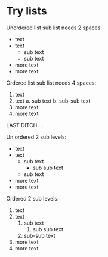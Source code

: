 # Try lists

Unordered list sub list needs 2 spaces:

- text
- text
  - sub text
  - sub text
- more text
- more text


Ordered list sub list needs 4 spaces:

1. text
1. text
    a. sub text
    b. sub-sub text
1. more text
1. more text

LAST DITCH....

Un ordered 2 sub levels:

- text
- text
  - sub text
    + sub sub text
  - sub text
- more text
- more text

Ordered 2 sub levels:

1. text
1. text
    1. sub text
        1. sub sub text
    1. sub-sub text
1. more text
1. more text